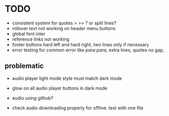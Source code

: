 # TODO

- consistent system for quotes > >> ? or split lines?
- rollover text not working on header menu buttons
- global font inter
- reference links not working
- footer buttons hard left and hard right, two lines only if necessary
- error testing for common error like *para para*, extra lines, quotes no gap, 

## problematic
- audio player light mode style must match dark mode
- glow on all audio player buttons in dark mode

- audio using github?
- check audio downloading properly for offline. test with one file